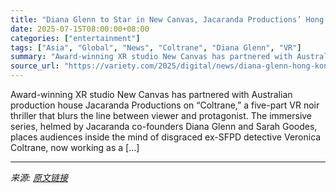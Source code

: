 ```yaml
---
title: "Diana Glenn to Star in New Canvas, Jacaranda Productions’ Hong Kong-Set VR Noir Thriller ‘Coltrane’ (EXCLUSIVE)"
date: 2025-07-15T08:00:00+08:00
categories: ["entertainment"]
tags: ["Asia", "Global", "News", "Coltrane", "Diana Glenn", "VR"]
summary: "Award-winning XR studio New Canvas has partnered with Australian production house Jacaranda Productions on &#8220;Coltrane,&#8221; a five-part VR noir thriller that blurs the line between viewer and p"
source_url: "https://variety.com/2025/digital/news/diana-glenn-hong-kong-vr-noir-thriller-coltrane-1236460417/"
---
```


Award-winning XR studio New Canvas has partnered with Australian production house Jacaranda Productions on &#8220;Coltrane,&#8221; a five-part VR noir thriller that blurs the line between viewer and protagonist. The immersive series, helmed by Jacaranda co-founders Diana Glenn and Sarah Goodes, places audiences inside the mind of disgraced ex-SFPD detective Veronica Coltrane, now working as a [&#8230;]

---

*来源: [原文链接](https://variety.com/2025/digital/news/diana-glenn-hong-kong-vr-noir-thriller-coltrane-1236460417/)*
